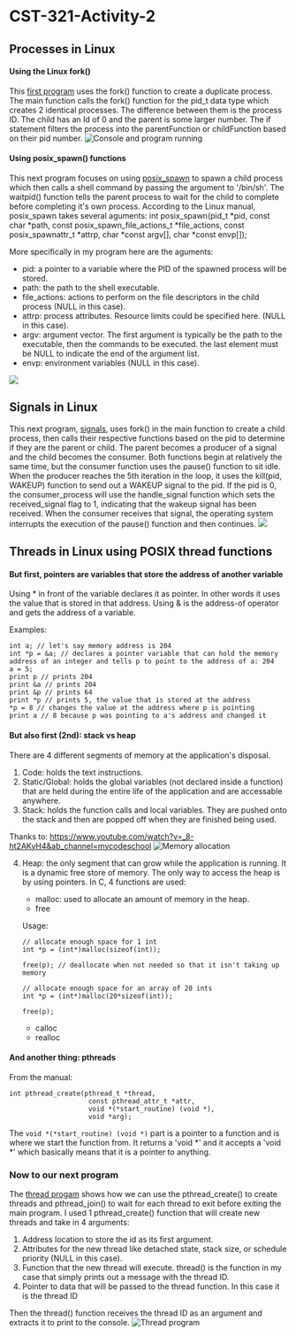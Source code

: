 # CST-321-Activity-2

## Processes in Linux

#### Using the Linux fork()

This [first program](./using_fork.c) uses the fork()  function to create a duplicate process. The main function calls the fork() function for the pid_t data type which creates 2 identical processes. The difference between them is the process ID. The child has an Id of 0 and the parent is some larger number. The if statement filters the process into the parentFunction or childFunction based on their pid number.
![Console and program running](./screenshots/1.png)

#### Using posix_spawn() functions

This next program focuses on using [posix_spawn](./posix_spawn.c) to spawn a child process which then calls a shell command by passing the argument to '/bin/sh'. The waitpid() function tells the parent process to wait for the child to complete before completing it's own process.
According to the Linux manual, posix_spawn takes several aguments:
int posix_spawn(pid_t *pid,
const char *path,
const posix_spawn_file_actions_t *file_actions,
const posix_spawnattr_t *attrp,
char *const argv[],
char *const envp[]);

More specifically in my program here are the aguments:

- pid: a pointer to a variable where the PID of the spawned process will be stored.
- path: the path to the shell executable.
- file_actions: actions to perform on the file descriptors in the child process (NULL in this case).
- attrp: process attributes. Resource limits could be specified here. (NULL in this case).
- argv: argument vector. The first argument is typically be the path to the executable, then the commands to be executed. the last element must be NULL to indicate the end of the argument list.
- envp: environment variables (NULL in this case).

![](./screenshots/2.png)

## Signals in Linux

This next program, [signals](./signals.c), uses fork() in the main function to create a child process, then calls their respective functions based on the pid to determine if they are the parent or child. The parent becomes a producer of a signal and the child becomes the consumer. Both functions begin at relatively the same time, but the consumer function uses the pause() function to sit idle. When the producer reaches the 5th iteration in the loop, it uses the kill(pid, WAKEUP) function to send out a WAKEUP signal to the pid. If the pid is 0, the consumer_process will use the handle_signal function which sets the received_signal flag to 1, indicating that the wakeup signal has been received. When the consumer receives that signal, the operating system interrupts the execution of the pause() function and then continues.
![](./screenshots/3.png)

## Threads in Linux using POSIX thread functions

#### But first, pointers are variables that store the address of another variable

Using \* in front of the variable declares it as pointer. In other words it uses the value that is stored in that address. Using & is the address-of operator and gets the address of a variable.

Examples:

```
int a; // let's say memory address is 204
int *p = &a; // declares a pointer variable that can hold the memory address of an integer and tells p to point to the address of a: 204
a = 5;
print p // prints 204
print &a // prints 204
print &p // prints 64
print *p // prints 5, the value that is stored at the address
*p = 8 // changes the value at the address where p is pointing
print a // 8 because p was pointing to a's address and changed it
```

#### But also first (2nd): stack vs heap
There are 4 different segments of memory at the application's disposal.  
1. Code: holds the text instructions.  
2. Static/Global: holds the global variables (not declared inside a function) that are held during the entire life of the application and are accessable anywhere.
3. Stack: holds the function calls and local variables.  They are pushed onto the stack and then are popped off when they are finished being used.

Thanks to: <https://www.youtube.com/watch?v=_8-ht2AKyH4&ab_channel=mycodeschool>
![Memory allocation](./screenshots/4.png)

4. Heap: the only segment that can grow while the application is running. It is a dynamic free store of memory.  The only way to access the heap is by using pointers.  In C, 4 functions are used: 
    - malloc: used to allocate an amount of memory in the heap. 
    - free

    Usage: 
    ```
    // allocate enough space for 1 int
    int *p = (int*)malloc(sizeof(int)); 

    free(p); // deallocate when not needed so that it isn't taking up memory

    // allocate enough space for an array of 20 ints
    int *p = (int*)malloc(20*sizeof(int));

    free(p);
    ```
    - calloc
    - realloc

#### And another thing: pthreads
From the manual: 
``` 
int pthread_create(pthread_t *thread, 
                    const pthread_attr_t *attr,
                    void *(*start_routine) (void *), 
                    void *arg);
```
The ```void *(*start_routine) (void *)``` part is a pointer to a function and is where we start the function from.  It returns a 'void *' and it accepts a 'void *' which basically means that it is a pointer to anything.

### Now to our next program
The [thread progam](./thread.c) shows how we can use the pthread_create() to create threads and pthread_join() to wait for each thread to exit before exiting the main program.  I used 1 pthread_create() function that will create new threads and take in 4 arguments:
1. Address location to store the id as its first argument.
2. Attributes for the new thread like detached state, stack size, or schedule priority (NULL in this case).
3. Function that the new thread will execute. thread() is the function in my case that simply prints out a message with the thread ID.
4. Pointer to data that will be passed to the thread function. In this case it is the thread ID

Then the thread() function receives the thread ID as an argument and extracts it to print to the console.
![Thread program](./screenshots/5.png)